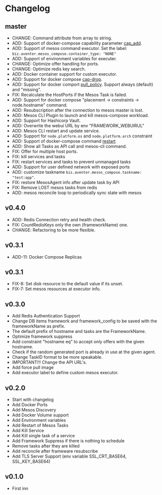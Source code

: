 # Changelog

## master

- CHANGE: Command attribute from array to string. 
- ADD: Support of docker-compose capability parameter [cap_add](https://docs.docker.com/compose/compose-file/#cap_add).
- ADD: Support of mesos command executor. Set the label:
  `biz.aventer.mesos_compose.container_type: "NONE"`
- ADD: Support of environment variables for executer.
- CHANGE: Optimize offer handling for ports.
- CHANGE: Optimize redis key search.
- ADD: Docker container support for custom executor.
- ADD: Support for docker compose [cap-drop](https://docs.docker.com/compose/compose-file/#cap_drop).
- ADD: Support for docker comport [pull_policy](https://docs.docker.com/compose/compose-file/#pull_policy). Support always (default) and "missing".
- FIX: Recalculate the HostPorts if the Mesos Task is failed.
- ADD: Support for docker compose "placement -> constraints -> node.hostname" command.
- ADD: Resubscription after the connection to mesos master is lost.
- ADD: Mesos CLI Plugin to launch and kill mesos-compose workload.
- ADD: Support for Hashicorp Vault.
- ADD: Overwrite the webui URL by env "FRAMEWORK_WEBUIRUL"
- ADD: Mesos CLI restart and update service.
- ADD: Support for `node.platform.os` and `node.platform.arch` constraint
- ADD: Support of docker-compose command [restart](https://docs.docker.com/compose/compose-file/#read_only) 
- ADD: Show all Tasks as API call and mesos-cli command.
- FIX: Offer for multiple host ports.
- FIX: kill services and tasks 
- FIX: restart services and tasks to prevent unmanaged tasks
- ADD: Support for user defined network with exposed ports
- ADD: customize taskname `bis.aventer.mesos_compose.taskname: "test:app"`. 
- FIX: restore MesosAgent info after update task by API
- FIX: Remove LOST mesos tasks from redis
- ADD: mesos reconcile loop to periodically sync state with mesos
  
## v0.4.0

- ADD: Redis Connection retry and health check.
- FIX: CountRedisKeys only the own (frameworkName) one.
- CHANGE: Refactoring to be more flexible.

## v0.3.1

- ADD-11: Docker Compose Replicas

## v0.3.1

- FIX-8: Set disk resource to the default value if its unset.
- FIX-7: Set mesos resources at executor info.

## v0.3.0

- Add Redis Authentication Support
- Change DB items framework and framework_config to be saved with the
  frameworkName as prefix.
- The default prefix of hostname and tasks are the FrameworkName.
- Optimize framework suppress
- Add constraint "hostname eq" to accept only offers with the given hostname.
- Check if the random generated port is already in use at the given agent.
- Change TaskID format to be more speakable.
- IMPORTANT!!! Change the API URL's.
- Add force pull image
- Add executor label to define custom mesos executor.

## v0.2.0

- Start with changelog
- Add Docker Ports
- Add Mesos Discovery
- Add Docker Volume support
- Add Environment variables
- Add Restart of Mesos Tasks
- Add Kill Service
- Add Kill single task of a service
- Add Framework Suppress if there is nothing to schedule
- Remove tasks after they are killed
- Add reconcile after frameware resubscribe
- Add TLS Server Support (env variable SSL_CRT_BASE64, SSL_KEY_BASE64)

## v0.1.0

- First inn
